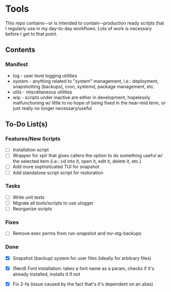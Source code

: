 # Tools

This repo contains--or is intended to contain--production ready scripts that I regularly use in my day-to-day workflows. Lots of work is necessary before I get to that point.

## Contents

### Manifest

* log - user level logging utilities
* system - anything related to "system" management, i.e.: deployment, snapshotting (backups), cron, systemd, package management, etc.
* utils - miscellaneous utilities
* wip - scripts under inactive are either in development, hopelessly malfunctioning w/ little to no hope of being fixed in the near-mid term, or just really no longer necessary/useful

## To-Do List(s)

### Features/New Scripts

- [ ] Installation script
- [ ] Wrapper for xplr that gives callers the option to do something useful w/ the selected item (i.e.: cd into it, open it, edit it, delete it, etc.)
- [ ] Add more sophisticated TUI for snapshot
- [ ] Add standalone script script for restoration

### Tasks

- [ ] Write unit tests
- [ ] Migrate all tools/scripts to use ulogger
- [ ] Reorganize scripts

### Fixes

- [ ] Remove exec perms from run-snapshot and mv-stg-backups

### Done

- [x] Snapshot (backup) system for user files (ideally for arbitrary files)
- [x] (Nerd) Font installation: takes a font name as a param, checks if it's already installed, installs it if not
- [x] Fix 2-fa (issue caused by the fact that's it's dependent on an alias)

